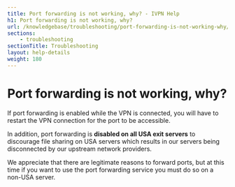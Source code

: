 ```yaml
---
title: Port forwarding is not working, why? - IVPN Help
h1: Port forwarding is not working, why?
url: /knowledgebase/troubleshooting/port-forwarding-is-not-working-why/
sections:
    - troubleshooting
sectionTitle: Troubleshooting
layout: help-details
weight: 180
---
```

# Port forwarding is not working, why?

If port forwarding is enabled while the VPN is connected, you will have to restart the VPN connection for the port to be accessible.

In addition, port forwarding is **disabled on all USA exit servers** to discourage file sharing on USA servers which results in our servers being disconnected by our upstream network providers.

We appreciate that there are legitimate reasons to forward ports, but at this time if you want to use the port forwarding service you must do so on a non-USA server.
